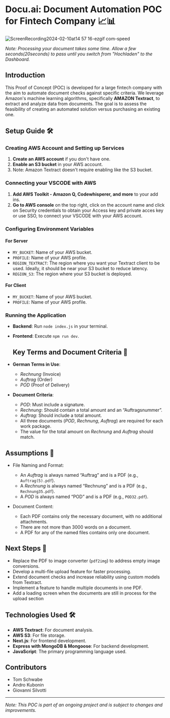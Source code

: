 # Docu.ai: Document Automation POC for Fintech Company 📈📊

![ScreenRecording2024-02-10at14 57 16-ezgif com-speed](https://github.com/tomnotthomas/docu.ai/assets/126760913/7407cb07-e87a-47c1-ae65-fc863cea1fa0)

*Note: Processing your document takes some time.  Allow a few seconds(20seconds) to pass until you switch from
"Hochladen" to the Dashboard.*

## Introduction

This Proof of Concept (POC) is developed for a large fintech company with the aim to automate document checks against specific criteria. We leverage Amazon's machine learning algorithms, specifically **AMAZON Textract**, to extract and analyze data from documents. The goal is to assess the feasibility of creating an automated solution versus purchasing an existing one.


## Setup Guide 🛠️

### Creating AWS Account and Setting up Services

1. **Create an AWS account** if you don't have one.
2. **Enable an S3 bucket** in your AWS account.
3. Note: Amazon Textract doesn't require enabling like the S3 bucket.

### Connecting your VSCODE with AWS
1. **Add AWS Toolkit - Amazon Q, Codewhisperer, and more** to your add ins.
2. **Go to AWS console** on the top right, click on the account name and click on Security credentials to obtain your Access key and private acces key
or use SSO, to connect your VSCODE with your AWS account.

### Configuring Environment Variables

#### For Server

- `MY_BUCKET`: Name of your AWS bucket.
- `PROFILE`: Name of your AWS profile.
- `REGION_TEXTRACT`: The region where you want your Textract client to be used. Ideally, it should be near your S3 bucket to reduce latency.
- `REGION_S3`: The region where your S3 bucket is deployed.

#### For Client

- `MY_BUCKET`: Name of your AWS bucket.
- `PROFILE`: Name of your AWS profile.

### Running the Application

- **Backend**: Run `node index.js` in your terminal.
- **Frontend**: Execute `npm run dev`.

  ## Key Terms and Document Criteria 📑

- **German Terms in Use**:
  - *Rechnung* (Invoice)
  - *Auftrag* (Order)
  - *POD* (Proof of Delivery)

- **Document Criteria**:
  - *POD*: Must include a signature.
  - *Rechnung*: Should contain a total amount and an “Auftragsnummer”.
  - *Auftrag*: Should include a total amount.
  - All three documents (*POD*, *Rechnung*, *Auftrag*) are required for each work package.
  - The value for the total amount on *Rechnung* and *Auftrag* should match.

## Assumptions 🧐

- File Naming and Format:
  - An *Auftrag* is always named “Auftrag” and is a PDF (e.g., `Auftrag(5).pdf`).
  - A *Rechnung* is always named “Rechnung” and is a PDF (e.g., `Rechnung35.pdf`).
  - A *POD* is always named “POD” and is a PDF (e.g., `POD32.pdf`).

- Document Content:
  - Each PDF contains only the necessary document, with no additional attachments.
  - There are not more than 3000 words on a document.
  - A PDF for any of the named files contains only one document.

## Next Steps 🚀

- Replace the PDF to image converter (`pdf2img`) to address empty image conversions.
- Develop a multi-file upload feature for faster processing.
- Extend document checks and increase reliability using custom models from Textract.
- Implement a feature to handle multiple documents in one PDF.
- Add a loading screen when the documents are still in process for the upload section

## Technologies Used 🛠️

- **AWS Textract**: For document analysis.
- **AWS S3**: For file storage.
- **Next.js**: For frontend development.
- **Express with MongoDB & Mongoose**: For backend development.
- **JavaScript**: The primary programming language used.

## Contributors

- Tom Schwabe
- Andro Kubonin
- Giovanni Silvotti



---

*Note: This POC is part of an ongoing project and is subject to changes and improvements.*

